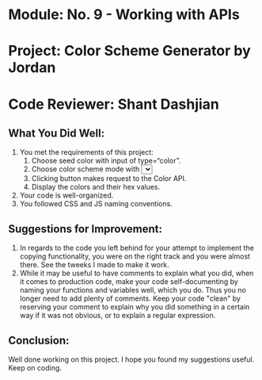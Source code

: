 # Module: No. 9 - Working with APIs
# Project: Color Scheme Generator by Jordan
# Code Reviewer: Shant Dashjian


## What You Did Well:

1. You met the requirements of this project:
    1. Choose seed color with input of type=“color”.
    2. Choose color scheme mode with <select> box.
    3. Clicking button makes request to the Color API.
    4. Display the colors and their hex values.
2. Your code is well-organized.
3. You followed CSS and JS naming conventions.


## Suggestions for Improvement:

1. In regards to the code you left behind for your attempt to implement the copying functionality, you were on the right track and you were almost there. See the tweeks I made to make it work.
2. While it may be useful to have comments to explain what you did, when it comes to production code, make your code self-documenting by naming your functions and variables well, which you do. Thus you no longer need to add plenty of comments. Keep your code "clean" by reserving your comment to explain why you did something in a certain way if it was not obvious, or to explain a regular expression.


## Conclusion:

Well done working on this project. I hope you found my suggestions useful. Keep on coding.
